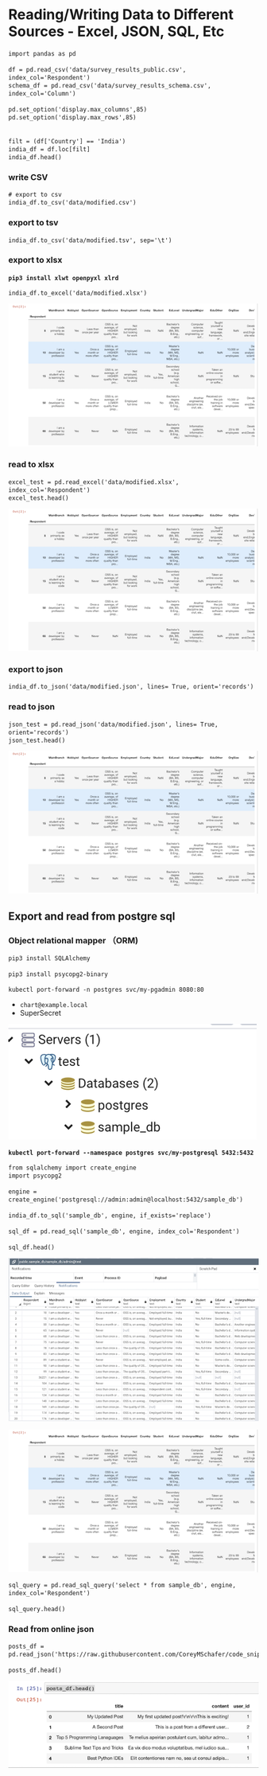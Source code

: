 # Reading/Writing Data to Different Sources - Excel, JSON, SQL, Etc

```
import pandas as pd

df = pd.read_csv('data/survey_results_public.csv', index_col='Respondent')
schema_df = pd.read_csv('data/survey_results_schema.csv', index_col='Column')

pd.set_option('display.max_columns',85)
pd.set_option('display.max_rows',85)


filt = (df['Country'] == 'India')
india_df = df.loc[filt]
india_df.head()
```


### write CSV

```
# export to csv
india_df.to_csv('data/modified.csv')
```

### export to tsv

```
india_df.to_csv('data/modified.tsv', sep='\t')
```


### export to xlsx

**`pip3 install xlwt openpyxl xlrd`**

```
india_df.to_excel('data/modified.xlsx')
```

![Alt Image Text](images/pd11_1.png "Body image")

### read to xlsx

```
excel_test = pd.read_excel('data/modified.xlsx', index_col='Respondent')
excel_test.head()
```

![Alt Image Text](images/pd11_1.png "Body image")

### export to json

```
india_df.to_json('data/modified.json', lines= True, orient='records')
```

### read to json

```
json_test = pd.read_json('data/modified.json', lines= True, orient='records')
json_test.head()
```

![Alt Image Text](images/pd11_1.png "Body image")


## Export and read from postgre sql

### Object relational mapper （ORM)

```
pip3 install SQLAlchemy

pip3 install psycopg2-binary
```

`kubectl port-forward -n postgres svc/my-pgadmin 8080:80`

* `chart@example.local`
* SuperSecret

![Alt Image Text](images/pd11_3.png "Body image")


**`kubectl port-forward --namespace postgres svc/my-postgresql 5432:5432`**

```
from sqlalchemy import create_engine
import psycopg2

engine = create_engine('postgresql://admin:admin@localhost:5432/sample_db')

india_df.to_sql('sample_db', engine, if_exists='replace')

sql_df = pd.read_sql('sample_db', engine, index_col='Respondent')

sql_df.head()
```

![Alt Image Text](images/pd11_2.png "Body image")

![Alt Image Text](images/pd11_1.png "Body image")


```
sql_query = pd.read_sql_query('select * from sample_db', engine, index_col='Respondent')

sql_query.head()
```

### Read from online json

```
posts_df = pd.read_json('https://raw.githubusercontent.com/CoreyMSchafer/code_snippets/master/Python/Flask_Blog/snippets/posts.json')

posts_df.head()
```

![Alt Image Text](images/pd11_4.png "Body image")
